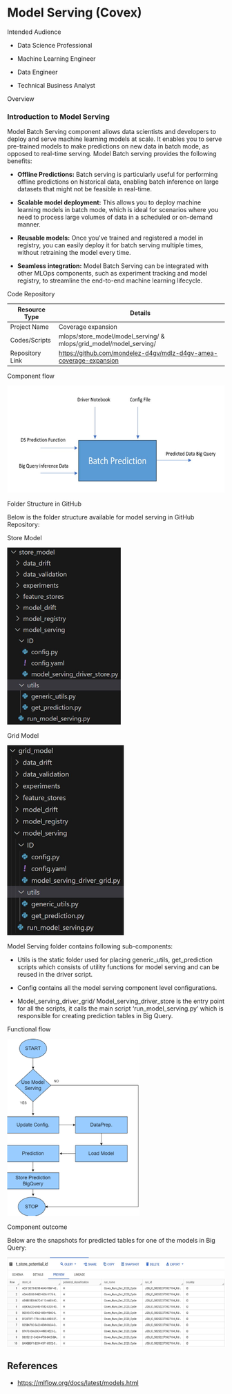 # Model Serving (Covex)

Intended Audience

- Data Science Professional

- Machine Learning Engineer

- Data Engineer

- Technical Business Analyst

Overview

### Introduction to Model Serving

Model Batch Serving component allows data scientists and developers to
deploy and serve machine learning models at scale. It enables you to
serve pre-trained models to make predictions on new data in batch mode,
as opposed to real-time serving. Model Batch serving provides the
following benefits:

- **Offline Predictions:** Batch serving is particularly useful for
  performing offline predictions on historical data, enabling batch
  inference on large datasets that might not be feasible in real-time.

- **Scalable model deployment:** This allows you to deploy machine
  learning models in batch mode, which is ideal for scenarios where you
  need to process large volumes of data in a scheduled or on-demand
  manner.

- **Reusable models:** Once you've trained and registered a model in
  registry, you can easily deploy it for batch serving multiple times,
  without retraining the model every time.

- **Seamless integration:** Model Batch Serving can be integrated with
  other MLOps components, such as experiment tracking and model
  registry, to streamline the end-to-end machine learning lifecycle.

Code Repository

| Resource Type   | Details                                                            |
|-----------------|--------------------------------------------------------------------|
| Project Name    | Coverage expansion                                                 |
| Codes/Scripts   | mlops/store_model/model_serving/ & mlops/grid_model/model_serving/ |
| Repository Link | https://github.com/mondelez-d4gv/mdlz-d4gv-amea-coverage-expansion |

Component flow

<img src="./model_serving/media/image1.jpeg"
style="width:6.26806in;height:2.58403in"
alt="A diagram of a computer process Description automatically generated" />

Folder Structure in GitHub

Below is the folder structure available for model serving in GitHub
Repository:

Store Model

<img src="./model_serving/media/image2.jpeg"
style="width:2.74093in;height:4.27273in" />

Grid Model

<img src="./model_serving/media/image3.jpeg"
style="width:2.8175in;height:4.58333in" />

Model Serving folder contains following sub-components:

- Utils is the static folder used for placing generic_utils,
  get_prediction scripts which consists of utility functions for model
  serving and can be reused in the driver script.

- Config contains all the model serving component level configurations.

- Model_serving_driver_grid/ Model_serving_driver_store is the entry
  point for all the scripts, it calls the main script
  ‘run_model_serving.py’ which is responsible for creating prediction
  tables in Big Query.

Functional flow

<img src="./model_serving/media/image4.png"
style="width:3.19461in;height:4.27105in"
alt="A diagram of a software process Description automatically generated" />

Component outcome

Below are the snapshots for predicted tables for one of the models in
Big Query:

<img src="./model_serving/media/image5.jpeg"
style="width:6.26806in;height:2.15486in"
alt="A screenshot of a computer Description automatically generated" />

## References

- <https://mlflow.org/docs/latest/models.html>
